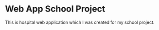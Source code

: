 # Web App School Project
This is hospital web application which I was created for my school project.
